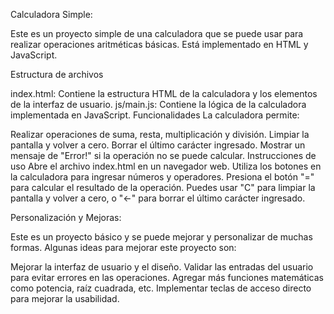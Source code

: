 Calculadora Simple:

Este es un proyecto simple de una calculadora que se puede usar para realizar operaciones aritméticas básicas. Está implementado en HTML y JavaScript.

Estructura de archivos

index.html: Contiene la estructura HTML de la calculadora y los elementos de la interfaz de usuario.
js/main.js: Contiene la lógica de la calculadora implementada en JavaScript.
Funcionalidades
La calculadora permite:

Realizar operaciones de suma, resta, multiplicación y división.
Limpiar la pantalla y volver a cero.
Borrar el último carácter ingresado.
Mostrar un mensaje de "Error!" si la operación no se puede calcular.
Instrucciones de uso
Abre el archivo index.html en un navegador web.
Utiliza los botones en la calculadora para ingresar números y operadores.
Presiona el botón "=" para calcular el resultado de la operación.
Puedes usar "C" para limpiar la pantalla y volver a cero, o "←" para borrar el último carácter ingresado.

Personalización y Mejoras:

Este es un proyecto básico y se puede mejorar y personalizar de muchas formas. Algunas ideas para mejorar este proyecto son:

Mejorar la interfaz de usuario y el diseño.
Validar las entradas del usuario para evitar errores en las operaciones.
Agregar más funciones matemáticas como potencia, raíz cuadrada, etc.
Implementar teclas de acceso directo para mejorar la usabilidad.
